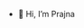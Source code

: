 - 👋 Hi, I’m Prajna

<!---
prajnark/prajnark is a ✨ special ✨ repository because its `README.md` (this file) appears on your GitHub profile.
You can click the Preview link to take a look at your changes.
--->

